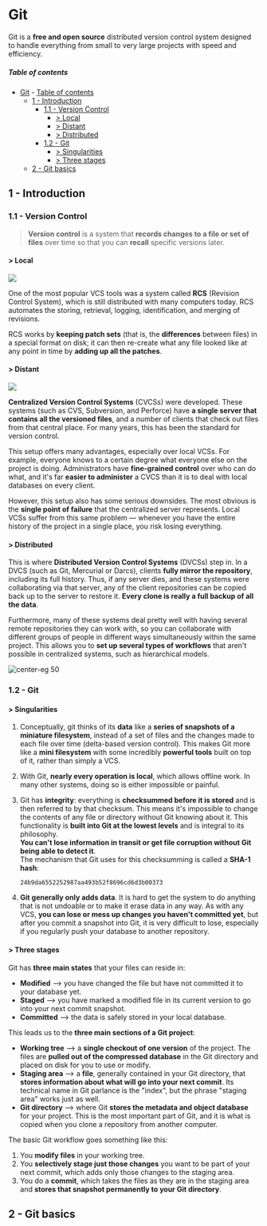 [//]: # (TITLE Git)
[//]: # (ENDPOINT /git)
[//]: # (PRIORITY 0)

# Git

Git is a **free and open source** distributed version control system designed to handle everything from small to very large projects with speed and efficiency.

<!-- markdown-toc start - Don't edit this section. Run M-x markdown-toc-refresh-toc -->
##### Table of contents

- [Git](#git)
        - [Table of contents](#table-of-contents)
    - [1 - Introduction](#1---introduction)
        - [1.1 - Version Control](#11---version-control)
            - [\> Local](#-local)
            - [\> Distant](#-distant)
            - [\> Distributed](#-distributed)
        - [1.2 - Git](#12---git)
            - [\> Singularities](#-singularities)
            - [\> Three stages](#-three-stages)
    - [2 - Git basics](#2---git-basics)

<!-- markdown-toc end -->

## 1 - Introduction

### 1.1 - Version Control

> **Version control** is a system that **records changes to a file or set of files** over time so that you can **recall** specific versions later.

#### > Local

<div class="floating-eg">

![](rcs.png)

<div>

One of the most popular VCS tools was a system called **RCS** (Revision Control System), which is still distributed with many computers today. RCS automates the storing, retrieval, logging, identification, and merging of revisions.

RCS works by **keeping patch sets** (that is, the **differences** between files) in a special format on disk; it can then re-create what any file looked like at any point in time by **adding up all the patches**.

</div>

</div>

#### > Distant

<div class="floating-eg">

![](cvcs.png)

<div>

**Centralized Version Control Systems** (CVCSs) were developed. These systems (such as CVS, Subversion, and Perforce) have **a single server that contains all the versioned files**, and a number of clients that check out files from that central place. For many years, this has been the standard for version control.
</div>

</div>

This setup offers many advantages, especially over local VCSs. For example, everyone knows to a certain degree what everyone else on the project is doing. Administrators have **fine-grained control** over who can do what, and it's far **easier to administer** a CVCS than it is to deal with local databases on every client.

However, this setup also has some serious downsides. The most obvious is the **single point of failure** that the centralized server represents. Local VCSs suffer from this same problem — whenever you have the entire history of the project in a single place, you risk losing everything.

#### > Distributed

This is where **Distributed Version Control Systems** (DVCSs) step in. In a DVCS (such as Git, Mercurial or Darcs), clients **fully mirror the repository**, including its full history. Thus, if any server dies, and these systems were collaborating via that server, any of the client repositories can be copied back up to the server to restore it. **Every clone is really a full backup of all the data**.

Furthermore, many of these systems deal pretty well with having several remote repositories they can work with, so you can collaborate with different groups of people in different ways simultaneously within the same project. This allows you to **set up several types of workflows** that aren't possible in centralized systems, such as hierarchical models.

![center-eg 50](dvcs.png)

### 1.2 - Git

</div>

#### > Singularities

1. Conceptually, git thinks of its **data** like a **series of snapshots of a miniature filesystem**, instead of a set of files and the changes made to each file over time (delta-based version control).
This makes Git more like a **mini filesystem** with some incredibly **powerful tools** built on top of it, rather than simply a VCS.

2. With Git, **nearly every operation is local**, which allows offline work. In many other systems, doing so is either impossible or painful.

3. Git has **integrity**: everything is **checksummed before it is stored** and is then referred to by that checksum. This means it's impossible to change the contents of any file or directory without Git knowing about it. This functionality is **built into Git at the lowest levels** and is integral to its philosophy.<br/>
  **You can't lose information in transit or get file corruption without Git being able to detect it**.<br/>
   The mechanism that Git uses for this checksumming is called a **SHA-1 hash**:<br/><div class="container-column">`24b9da6552252987aa493b52f8696cd6d3b00373`</div>

4. **Git generally only adds data**. It is hard to get the system to do anything that is not undoable or to make it erase data in any way. As with any VCS, **you can lose or mess up changes you haven't committed yet**, but after you commit a snapshot into Git, it is very difficult to lose, especially if you regularly push your database to another repository.

#### > Three stages

Git has **three main states** that your files can reside in:
- **Modified** --> you have changed the file but have not committed it to your database yet.
- **Staged** --> you have marked a modified file in its current version to go into your next commit snapshot.
- **Committed** --> the data is safely stored in your local database.

This leads us to the **three main sections of a Git project**:
- **Working tree** --> a **single checkout of one version** of the project. The files are **pulled out of the compressed database** in the Git directory and placed on disk for you to use or modify.
- **Staging area** --> a **file**, generally contained in your Git directory, that **stores information about what will go into your next commit**. Its technical name in Git parlance is the "index", but the phrase "staging area" works just as well.
- **Git directory** --> where Git **stores the metadata and object database** for your project. This is the most important part of Git, and it is what is copied when you clone a repository from another computer.

The basic Git workflow goes something like this:
1. You **modify files** in your working tree.
2. You **selectively stage just those changes** you want to be part of your next commit, which adds only those changes to the staging area.
3. You do a **commit**, which takes the files as they are in the staging area and **stores that snapshot permanently to your Git directory**.

## 2 - Git basics



